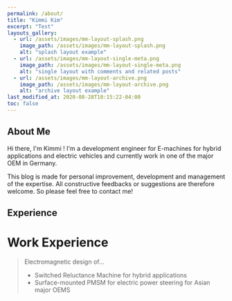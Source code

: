 ```yaml
---
permalink: /about/
title: "Kimmi Kim"
excerpt: "Test"
layouts_gallery:
  - url: /assets/images/mm-layout-splash.png
    image_path: /assets/images/mm-layout-splash.png
    alt: "splash layout example"
  - url: /assets/images/mm-layout-single-meta.png
    image_path: /assets/images/mm-layout-single-meta.png
    alt: "single layout with comments and related posts"
  - url: /assets/images/mm-layout-archive.png
    image_path: /assets/images/mm-layout-archive.png
    alt: "archive layout example"
last_modified_at: 2020-08-28T10:15:22-04:00
toc: false
---
```


About Me
--------
Hi there, I'm Kimmi !
I'm a development engineer for E-machines for hybrid applications and electric vehicles and currently work in one of the major OEM in Germany.

This blog is made for personal improvement, development and management of the expertise.
All constructive feedbacks or suggestions are therefore welcome. So please feel free to contact me!

Experience
----------
# Work Experience
>	Electromagnetic design of...
> + Switched Reluctance Machine for hybrid applications
> + Surface-mounted PMSM for electric power steering for Asian major OEMS



